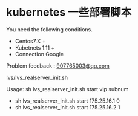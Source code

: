 # kubernetes 一些部署脚本

You need the following conditions.

- Centos7.X +
- Kubetnets 1.11 +
- Connection Google

Problem feedback : 907765003@qq.com




lvs/lvs_realserver_init.sh

Usage: sh lvs_realserver_init.sh start vip subnum

- sh lvs_realserver_init.sh start 175.25.16.1 0
- sh lvs_realserver_init.sh start 175.25.16.2 1
